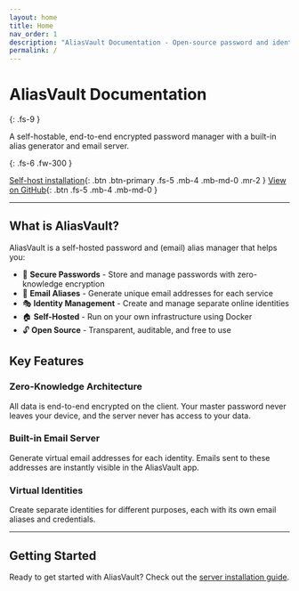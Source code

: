 ```yaml
---
layout: home
title: Home
nav_order: 1
description: "AliasVault Documentation - Open-source password and identity manager"
permalink: /
---
```


# AliasVault Documentation
{: .fs-9 }

A self-hostable, end-to-end encrypted password manager with a built-in alias generator and email server.

{: .fs-6 .fw-300 }

[Self-host installation](./installation/install){: .btn .btn-primary .fs-5 .mb-4 .mb-md-0 .mr-2 }
[View on GitHub](https://github.com/aliasvault/aliasvault){: .btn .fs-5 .mb-4 .mb-md-0 }

---

## What is AliasVault?

AliasVault is a self-hosted password and (email) alias manager that helps you:

- 🔐 **Secure Passwords** - Store and manage passwords with zero-knowledge encryption
- 📧 **Email Aliases** - Generate unique email addresses for each service
- 🎭 **Identity Management** - Create and manage separate online identities
- 🏠 **Self-Hosted** - Run on your own infrastructure using Docker
- 🔓 **Open Source** - Transparent, auditable, and free to use

## Key Features

### Zero-Knowledge Architecture
All data is end-to-end encrypted on the client. Your master password never leaves your device, and the server never has access to your data.

### Built-in Email Server
Generate virtual email addresses for each identity. Emails sent to these addresses are instantly visible in the AliasVault app.

### Virtual Identities
Create separate identities for different purposes, each with its own email aliases and credentials.

---

## Getting Started

Ready to get started with AliasVault? Check out the [server installation guide](./installation).
